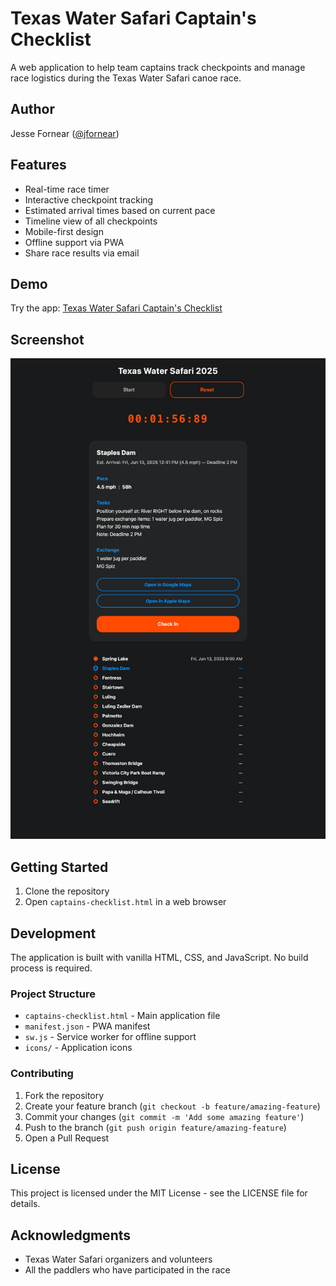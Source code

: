 # Texas Water Safari Captain's Checklist

A web application to help team captains track checkpoints and manage race logistics during the Texas Water Safari canoe race.

## Author

Jesse Fornear ([@jfornear](https://x.com/jfornear))

## Features

- Real-time race timer
- Interactive checkpoint tracking
- Estimated arrival times based on current pace
- Timeline view of all checkpoints
- Mobile-first design
- Offline support via PWA
- Share race results via email

## Demo

Try the app: [Texas Water Safari Captain's Checklist](https://jfornear.s3.us-west-2.amazonaws.com/tws/captains-checklist.html?1)

## Screenshot

![App Screenshot](app-screenshot.png?1)

## Getting Started

1. Clone the repository
2. Open `captains-checklist.html` in a web browser

## Development

The application is built with vanilla HTML, CSS, and JavaScript. No build process is required.

### Project Structure

- `captains-checklist.html` - Main application file
- `manifest.json` - PWA manifest
- `sw.js` - Service worker for offline support
- `icons/` - Application icons

### Contributing

1. Fork the repository
2. Create your feature branch (`git checkout -b feature/amazing-feature`)
3. Commit your changes (`git commit -m 'Add some amazing feature'`)
4. Push to the branch (`git push origin feature/amazing-feature`)
5. Open a Pull Request

## License

This project is licensed under the MIT License - see the LICENSE file for details.

## Acknowledgments

- Texas Water Safari organizers and volunteers
- All the paddlers who have participated in the race
